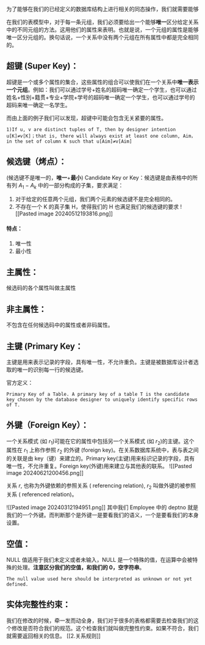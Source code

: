 为了能够在我们的已经定义的数据库结构上进行相关的同态操作，我们就需要能够

在我们的表模型中，对于每一条元组，我们必须要给出一个能够**唯一**区分给定关系中的不同元组的方法。这用他们的属性来表明。也就是说，一个元组的属性是能够唯一区分元组的。换句话说，一个关系中没有两个元组在所有属性中都是完全相同的。

## 超键 (Super Key)：
超键是一个或多个属性的集合，这些属性的组合可以使我们在一个关系中**唯一表示一个元组**。例如：我们可以通过学号+姓名的超码唯一确定一个学生，也可以通过姓名+性别+籍贯+专业+学院+学号的超码唯一确定一个学生，也可以通过学号的超码来唯一确定一名学生。

而由上面的例子我们可以发现，超键中可能会包含无关紧要的属性。
```
1)If u, v are distinct tuples of T, then by designer intention u[K]≠v[K]；that is, there will always exist at least one column, Aim，in the set of column K such that u[Aim]≠v[Aim]
```
## 候选键（烤点）：
(候选键不是唯一的，**唯一**+**最小**)
Candidate Key or Key：候选键是由表格中的所有列 $A_{1}-A_{k}$ 中的一部分构成的子集，要求满足：
1. 对于给定的任意两个元组，我们两个元素的候选键不是完全相同的。
2. 不存在一个 K 的真子集 H，使得我们的 H 也满足我们的候选键的要求
![[Pasted image 20240512193816.png]]

#### 特点：
1. 唯一性
2. 最小性

## 主属性：
候选码的各个属性叫做主属性

## 非主属性：
不包含在任何候选码中的属性或者非码属性。

## 主键 (Primary Key：
主键是用来表示记录的字段，具有唯一性，不允许重负。主键是被数据库设计者选取的唯一的识别每一行的候选键。

官方定义：
```
Primary Key of a Table. A primary key of a table T is the candidate key chosen by the database designer to uniquely identify specific rows of T.
```

## 外键（Foreign Key）：
一个关系模式 (如 $r_{1}$)可能在它的属性中包括另一个关系模式 (如 $r_2$)的主键。这个属性在 $r_{1}$ 上称作参照 $r_{2}$ 的外键 (foreign key)。在关系数据库系统中，表与表之间的关联是由 key（键）来建立的。Primary key(主键)用来标识记录的字段，具有唯一性，不允许重复。Foreign key(外键)用来建立与其他表的联系。
![[Pasted image 20240621200456.png]]


关系 $r$, 也称为外键依赖的参照关系 ( referencing relation), $r_2$ 叫做外键的被参照关系 ( referenced relation)。

![[Pasted image 20240312194951.png]]
其中我们 Employee 中的 deptno 就是我们的一个外键。而判断那个是外键一是要看我们的语义，一个是要看我们的本身设置。

## 空值：
NULL 值适用于我们未定义或者未输入，NULL 是一个特殊的值，在运算中会被特殊的处理。**注意区分我们的空值，和我们的 0，空字符串**。
```
The null value used here should be interpreted as unknown or not yet defined.
```

## 实体完整性约束：
我们在修改的时候，牵一发而动全身，我们对于很多的表格都需要去检查我们的这个修改是否符合我们的规范。这个检查我们就叫做完整性约束。如果不符合，我们就需要返回相关的信息。
[[2.关系规则]]